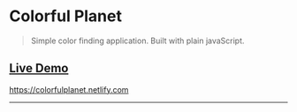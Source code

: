 # Colorful Planet

> Simple color finding application.
> Built with plain javaScript.

## [Live Demo](https://colorfulplanet.netlify.com)

https://colorfulplanet.netlify.com

---
